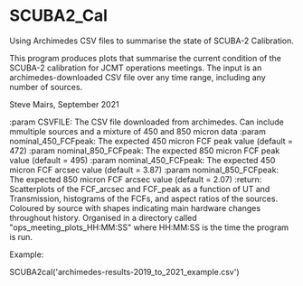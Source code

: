 # SCUBA2_Cal

Using Archimedes CSV files to summarise the state of SCUBA-2 Calibration.

This program produces plots that summarise the current condition of the SCUBA-2 calibration for
JCMT operations meetings. The input is an archimedes-downloaded CSV file over any time range, including any
number of sources.

Steve Mairs, September 2021

:param CSVFILE: The CSV file downloaded from archimedes. Can include mmultiple sources and a mixture of 450 and 850 micron data
:param nominal_450_FCFpeak: The expected 450 micron FCF peak value (default = 472)
:param nominal_850_FCFpeak: The expected 850 micron FCF peak value (default = 495)
:param nominal_450_FCFpeak: The expected 450 micron FCF arcsec value (default = 3.87)
:param nominal_850_FCFpeak: The expected 850 micron FCF arcsec value (default = 2.07)
:return:  Scatterplots of the FCF_arcsec and FCF_peak as a function of UT and Transmission, histograms of the FCFs, and aspect ratios of the sources. Coloured by source with shapes indicating main hardware changes throughout history. Organised in a directory called "ops_meeting_plots_HH:MM:SS" where HH:MM:SS is the time the program is run.

Example: 

SCUBA2cal('archimedes-results-2019_to_2021_example.csv')
